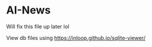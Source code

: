 # AI-News
Will fix this file up later lol

View db files using https://inloop.github.io/sqlite-viewer/
